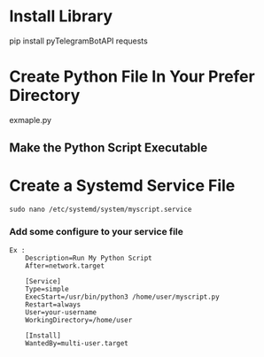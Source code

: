 # Install Library
  pip install pyTelegramBotAPI requests
# Create Python File In Your Prefer Directory
  exmaple.py
## Make the Python Script Executable

# Create a Systemd Service File
    sudo nano /etc/systemd/system/myscript.service

### Add some configure to your service file
    Ex : 
        Description=Run My Python Script
        After=network.target
        
        [Service]
        Type=simple
        ExecStart=/usr/bin/python3 /home/user/myscript.py
        Restart=always
        User=your-username
        WorkingDirectory=/home/user
        
        [Install]
        WantedBy=multi-user.target
